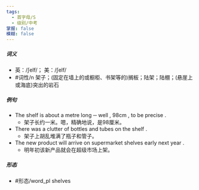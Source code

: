 ```yaml
---
tags:
  - 首字母/S
  - 级别/中考
掌握: false
模糊: false
---
```

##### 词义
- 英：/ʃelf/； 美：/ʃelf/
- #词性/n  架子；(固定在墙上的或橱柜、书架等的)搁板；陆架；陆棚；(悬崖上或海底)突出的岩石
##### 例句
- The shelf is about a metre long ─ well , 98cm , to be precise .
	- 架子长约一米。嗯，精确地说，是98厘米。
- There was a clutter of bottles and tubes on the shelf .
	- 架子上胡乱堆满了瓶子和管子。
- The new product will arrive on supermarket shelves early next year .
	- 明年初该新产品就会在超级市场上架。
##### 形态
- #形态/word_pl shelves
